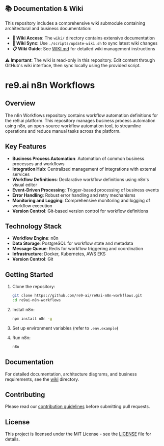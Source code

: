 ## 📚 Documentation & Wiki

This repository includes a comprehensive wiki submodule containing architectural and business documentation:

- **📖 Wiki Access**: The `wiki/` directory contains extensive documentation
- **🔄 Wiki Sync**: Use `./scripts/update-wiki.sh` to sync latest wiki changes
- **📋 Wiki Guide**: See [WIKI.md](WIKI.md) for detailed wiki management instructions

⚠️ **Important**: The wiki is read-only in this repository. Edit content through GitHub's wiki interface, then sync locally using the provided script.


# re9.ai n8n Workflows

## Overview

The n8n Workflows repository contains workflow automation definitions for the re9.ai platform. This repository manages business process automation using n8n, an open-source workflow automation tool, to streamline operations and reduce manual tasks across the platform.

## Key Features

- **Business Process Automation**: Automation of common business processes and workflows
- **Integration Hub**: Centralized management of integrations with external services
- **Workflow Definitions**: Declarative workflow definitions using n8n's visual editor
- **Event-Driven Processing**: Trigger-based processing of business events
- **Error Handling**: Robust error handling and retry mechanisms
- **Monitoring and Logging**: Comprehensive monitoring and logging of workflow execution
- **Version Control**: Git-based version control for workflow definitions

## Technology Stack

- **Workflow Engine**: n8n
- **Data Storage**: PostgreSQL for workflow state and metadata
- **Message Queue**: Redis for workflow triggering and coordination
- **Infrastructure**: Docker, Kubernetes, AWS EKS
- **Version Control**: Git

## Getting Started

1. Clone the repository:
   ```bash
   git clone https://github.com/re9-ai/re9ai-n8n-workflows.git
   cd re9ai-n8n-workflows
   ```

2. Install n8n:
   ```bash
   npm install n8n -g
   ```

3. Set up environment variables (refer to `.env.example`)

4. Run n8n:
   ```bash
   n8n
   ```

## Documentation

For detailed documentation, architecture diagrams, and business requirements, see the [wiki](./wiki/) directory.

## Contributing

Please read our [contribution guidelines](wiki/business/CONTRIBUTING.md) before submitting pull requests.

## License

This project is licensed under the MIT License - see the [LICENSE](LICENSE) file for details.
